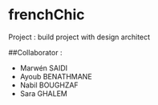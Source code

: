 # frenchChic
Project : build project with design architect

##Collaborator :
 
  - Marwén SAIDI <br>
  - Ayoub BENATHMANE <br>
  - Nabil BOUGHZAF <br>
  - Sara GHALEM
